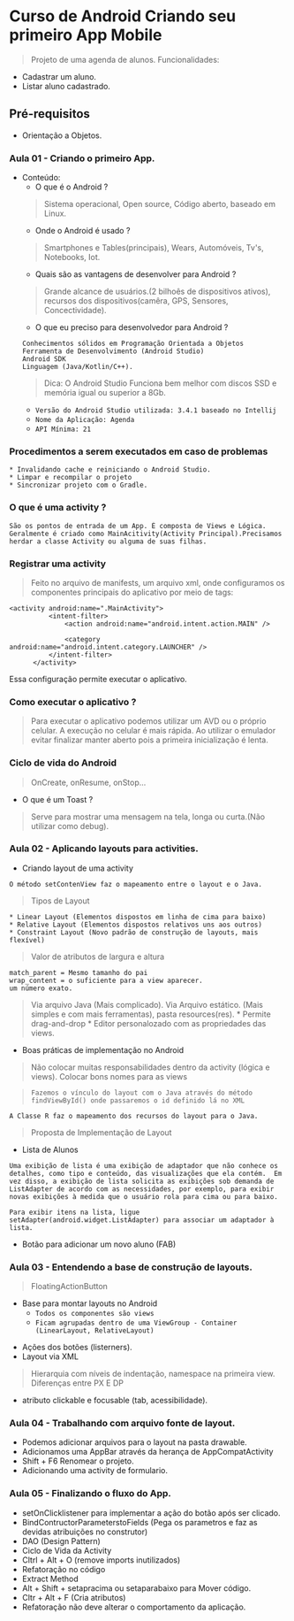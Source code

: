 # Curso de Android Criando seu primeiro App Mobile
> Projeto de uma agenda de alunos.
> Funcionalidades: 
  * Cadastrar um aluno.
  * Listar aluno cadastrado.

## Pré-requisitos
* Orientação a Objetos.

### Aula 01 - Criando o primeiro App.
* Conteúdo:
  * O que é o Android ?
  > Sistema operacional, Open source, Código aberto, baseado em Linux.
  * Onde o Android é usado ?
  > Smartphones e Tables(principais), Wears, Automóveis, Tv's, Notebooks, Iot.
  * Quais são as vantagens de desenvolver para Android ?
  > Grande alcance de usuários.(2 bilhoês de dispositivos ativos), recursos dos dispositivos(camêra, GPS, Sensores, Concectividade). 
  * O que eu preciso para desenvolvedor para Android ?
  ```
  Conhecimentos sólidos em Programação Orientada a Objetos
  Ferramenta de Desenvolvimento (Android Studio)
  Android SDK
  Linguagem (Java/Kotlin/C++).
  ```
  > Dica: O Android Studio Funciona bem melhor com discos SSD e memória igual ou superior a 8Gb.
  * `Versão do Android Studio utilizada: 3.4.1 baseado no Intellij`
  * `Nome da Aplicação: Agenda`
  * `API Mínima: 21`
  
### Procedimentos a serem executados em caso de problemas
  ```
  * Invalidando cache e reiniciando o Android Studio.
  * Limpar e recompilar o projeto
  * Sincronizar projeto com o Gradle.
  ```
  
### O que é uma activity ?
  ```
  São os pontos de entrada de um App. É composta de Views e Lógica. Geralmente é criado como MainAcitivity(Activity Principal).Precisamos herdar a classe Activity ou alguma de suas filhas.
  ```
  
### Registrar uma activity
  > Feito no arquivo de manifests, um arquivo xml, onde configuramos os componentes principais do aplicativo por meio de tags:
  ```
  <activity android:name=".MainActivity">
            <intent-filter>
                <action android:name="android.intent.action.MAIN" />

                <category android:name="android.intent.category.LAUNCHER" />
            </intent-filter>
        </activity>
  ```
  Essa configuração permite executar o aplicativo.
  
### Como executar o aplicativo ?
  > Para executar o aplicativo podemos utilizar um AVD ou o próprio celular. A execução no celular é mais rápida. Ao utilizar o emulador evitar finalizar manter aberto pois a primeira inicialização é lenta.
  
### Ciclo de vida do Android
  > OnCreate, onResume, onStop...
  
  * O que é um Toast ?
 > Serve para mostrar uma mensagem na tela, longa ou curta.(Não utilizar como debug).
  
### Aula 02 - Aplicando layouts para activities.
  * Criando layout de uma activity
  ```
  O método setContenView faz o mapeamento entre o layout e o Java.
  ```
  > Tipos de Layout
  ```
  * Linear Layout (Elementos dispostos em linha de cima para baixo)
  * Relative Layout (Elementos dispostos relativos uns aos outros)
  * Constraint Layout (Novo padrão de construção de layouts, mais flexível)
  ```
  > Valor de atributos de largura e altura
  ```
  match_parent = Mesmo tamanho do pai
  wrap_content = o suficiente para a view aparecer.
  um número exato.
  ```
  > Via arquivo Java (Mais complicado).
  > Via Arquivo estático. (Mais simples e com mais ferramentas), pasta resources(res).
    * Permite drag-and-drop
    * Editor personalozado com as propriedades das views.
  
  * Boas práticas de implementação no Android
  > Não colocar muitas responsabilidades dentro da activity (lógica e views).
  > Colocar bons nomes para as views
 
  > `Fazemos o vínculo do layout com o Java através do método findViewById() onde passaremos o id definido lá no XML`
  ```
  A Classe R faz o mapeamento dos recursos do layout para o Java. 
  ```
  
  > Proposta de Implementação de Layout
  * Lista de Alunos
```
Uma exibição de lista é uma exibição de adaptador que não conhece os detalhes, como tipo e conteúdo, das visualizações que ela contém.  Em vez disso, a exibição de lista solicita as exibições sob demanda de ListAdapter de acordo com as necessidades, por exemplo, para exibir novas exibições à medida que o usuário rola para cima ou para baixo.

Para exibir itens na lista, ligue setAdapter(android.widget.ListAdapter) para associar um adaptador à lista.
```
  * Botão para adicionar um novo aluno (FAB)

### Aula 03 - Entendendo a base de construção de layouts.
  > FloatingActionButton
  - Base para montar layouts no Android 
    - `Todos os componentes são views`
    - ``Ficam agrupadas dentro de uma ViewGroup - Container (LinearLayout, RelativeLayout)``
  * Ações dos botões (listerners).
  * Layout via XML
  > Hierarquia com níveis de indentação, namespace na primeira view.
  > Diferenças entre PX E DP
  * atributo clickable e focusable (tab, acessibilidade).
  
### Aula 04 - Trabalhando com arquivo fonte de layout.
- Podemos adicionar arquivos para o layout na pasta drawable.
- Adicionamos uma AppBar através da herança de AppCompatActivity 
- Shift + F6 Renomear o projeto.
- Adicionando uma activity de formulario.

### Aula 05 - Finalizando o fluxo do App.
- setOnClicklistener para implementar a ação do botão após ser clicado.
- BindContructorParameterstoFields (Pega os parametros e faz as devidas atribuições no construtor)
- DAO (Design Pattern)
- Ciclo de Vida da Activity
- Cltrl + Alt + O (remove imports inutilizados)
- Refatoração no código
- Extract Method
- Alt + Shift + setapracima ou setaparabaixo para Mover código.
- Cltr + Alt + F (Cria atributos)
- Refatoração não deve alterar o comportamento da aplicação.






